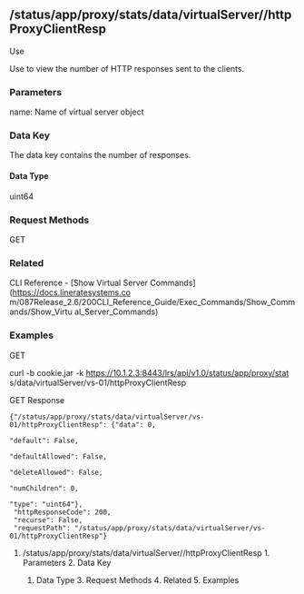 ## /status/app/proxy/stats/data/virtualServer/<name>/httpProxyClientResp

Use

Use to view the number of HTTP responses sent to the clients.

### Parameters

name: Name of virtual server object

### Data Key

The data key contains the number of responses.

#### Data Type

uint64

### Request Methods

GET

### Related

CLI Reference - [Show Virtual Server Commands](https://docs.lineratesystems.co
m/087Release_2.6/200CLI_Reference_Guide/Exec_Commands/Show_Commands/Show_Virtu
al_Server_Commands)

### Examples

GET

curl -b cookie.jar -k https://10.1.2.3:8443/lrs/api/v1.0/status/app/proxy/stat
s/data/virtualServer/vs-01/httpProxyClientResp

GET Response

    
    
    {"/status/app/proxy/stats/data/virtualServer/vs-01/httpProxyClientResp": {"data": 0,
                                                                            "default": False,
                                                                            "defaultAllowed": False,
                                                                            "deleteAllowed": False,
                                                                            "numChildren": 0,
                                                                            "type": "uint64"},
     "httpResponseCode": 200,
     "recurse": False,
     "requestPath": "/status/app/proxy/stats/data/virtualServer/vs-01/httpProxyClientResp"}
    

  1. /status/app/proxy/stats/data/virtualServer/<name>/httpProxyClientResp
    1. Parameters
    2. Data Key
      1. Data Type
    3. Request Methods
    4. Related
    5. Examples

